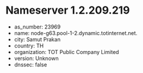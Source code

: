 # Nameserver 1.2.209.219

* as_number: 23969
* name: node-g63.pool-1-2.dynamic.totinternet.net.
* city: Samut Prakan
* country: TH
* organization: TOT Public Company Limited
* version: Unknown
* dnssec: false
